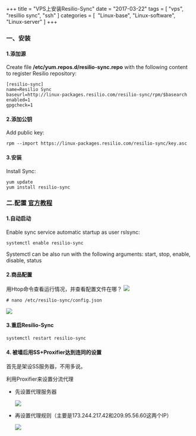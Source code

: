 +++
title = "VPS上安装Resilio-Sync"
date = "2017-03-22"
tags = [ "vps", "resillio sync", "ssh"  ]
categories = [
​	"Linux-base",
​	"Linux-software",
   "Linux-server"
]
+++

### 一、安装
#### 1.添加源
Create file **/etc/yum.repos.d/resilio-sync.repo** with the following content to register Resilio repository:

```
[resilio-sync]
name=Resilio Sync
baseurl=http://linux-packages.resilio.com/resilio-sync/rpm/$basearch
enabled=1
gpgcheck=1
```

 <!-- more -->

#### 2.添加公钥
Add public key:
```
rpm --import https://linux-packages.resilio.com/resilio-sync/key.asc
```
#### 3.安装
Install Sync:
```
yum update
yum install resilio-sync
```
### 二.配置 **[官方教程](https://help.getsync.com/hc/en-us/articles/206178924-Installing-Sync-package-on-Linux)**

#### 1.自动启动
Enable sync service automatic startup as user rslsync:
```
systemctl enable resilio-sync
```
Systemctl can be also run with the following arguments: start, stop, enable, disable, status

#### 2.商品配置
用Htop命令查看运行情况，并查看配置文件在哪？
![](http://p.xbay.top/snipaste_20170322_175233.png)
```
# nano /etc/resilio-sync/config.json
```
![](http://p.xbay.top/snipaste_20170322_175155.png)
#### 3.重启Resilio-Sync
```
systemctl restart resilio-sync
```

#### 4. 被墙后用SS+Proxifier达到连同的设置

首先是架设SS服务器，不用多说。

利用Proxifier来设置分流代理

* 先设置代理服务器

  ![](http://p.jtree.cc/blog/20181205131855.png?imageslim)

* 再设置代理规则（主要是173.244.217.42和209.95.56.60这两个IP）

  ![](http://p.jtree.cc/blog/20181205131918.png?imageslim)


